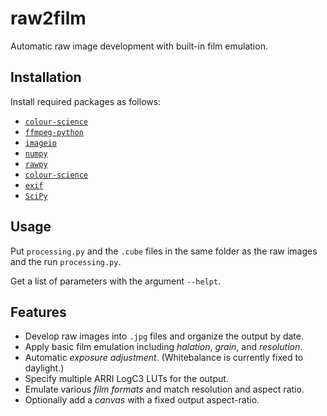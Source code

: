 # raw2film
Automatic raw image development with built-in film emulation.

## Installation
Install required packages as follows:
- [`colour-science`](https://pypi.org/project/colour-science/)
- [`ffmpeg-python`](https://pypi.org/project/ffmpeg-python/)
- [`imageio`](https://pypi.org/project/imageio/)
- [`numpy`](https://pypi.org/project/numpy/)
- [`rawpy`](https://pypi.org/project/rawpy/)
- [`colour-science`](https://pypi.org/project/colour-science/)
- [`exif`](https://pypi.org/project/exif/)
- [`SciPy`](https://pypi.org/project/SciPy/)

## Usage
Put `processing.py` and the `.cube` files in the same folder as the raw images and the run `processing.py`.

Get a list of parameters with the argument `--helpt`.

## Features
- Develop raw images into `.jpg` files and organize the output by date.
- Apply basic film emulation including _halation_, _grain_, and _resolution_.
- Automatic _exposure adjustment_. (Whitebalance is currently fixed to daylight.)
- Specify multiple ARRI LogC3 LUTs for the output.
- Emulate various _film formats_ and match resolution and aspect ratio.
- Optionally add a _canvas_ with a fixed output aspect-ratio. 
